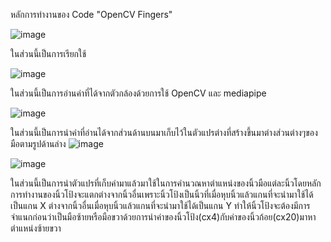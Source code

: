 หลักการทำงานของ Code "OpenCV Fingers"

![image](https://user-images.githubusercontent.com/68842142/209473374-d6a9c7cb-4355-450c-9bf9-de12d0bfedb9.png)

ในส่วนนี้เป็นการเรียกใช้ 

![image](https://user-images.githubusercontent.com/68842142/209473190-e8c2f86e-42d2-467e-bac9-7b5ad42430ac.png)

ในส่วนนี้เป็นการอ่านค่าที่ได้จากตัวกล้องด้วยการใช้ OpenCV และ mediapipe 

![image](https://user-images.githubusercontent.com/68842142/209473152-cb7563f3-0714-4565-8bd3-42792cdc1caf.png)

ในส่วนนี้เป็นการนำค่าที่อ่านได้จากส่วนด้านบนมาเก็บไว้ในตัวแปรต่างที่สร้างขึ้นมาต่างส่วนต่างๆของมือตามรูปด้านล่าง
![image](https://user-images.githubusercontent.com/68842142/209472959-817a08de-3e62-43b4-ae78-34a550159150.png)



![image](https://user-images.githubusercontent.com/68842142/209473398-f2b2bc58-0915-4463-9c86-7d1a20126523.png)

ในส่วนนี้เป็นการนำตัวแปรที่เก็บค่ามาแล้วมาใช้ในการคำนวณหาตำแหน่งของนิ้วมือแต่ละนิ้วโดยหลักการทำงานของนิ้วโป้งจะแตกต่างจากนิ้วอื่นเพราะนิ้วโป้งเป็นนิ้วที่เมื่อหุบนิ้วแล้วแกนที่จะนำมาใช้ได้เป็นแกน X 
ต่างจากนิ้วอื่นเมื่อหุบนิ้วแล้วแกนที่จะนำมาใช้ได้เป็นแกน Y ทำให้นิ้วโป้งจะต้องมีการจำแนกก่อนว่าเป็นมือซ้ายหรือมือขวาด้วยการนำค่าของนิ้วโป้ง(cx4)กับค่าของนิ้วก้อย(cx20)มาหาตำแหน่งซ้ายขวา
